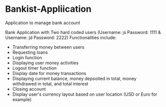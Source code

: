# Bankist-Appliication
Application to manage bank account

Bank Application with Two hard coded users (Username: js  Password: 1111  &  Username: jd   Password: 2222)
Functionalities include:

- Transferring money between users 
- Requesting loans
- Login function
- Displaying user money activities
- Logout timer function
- Display date for money transactions
- Displaying current balance, money depsoited in total, money withdrawed in total, and total interest
- Closing account
- Display user's currency layout based on user location (USD or Euro for example)
